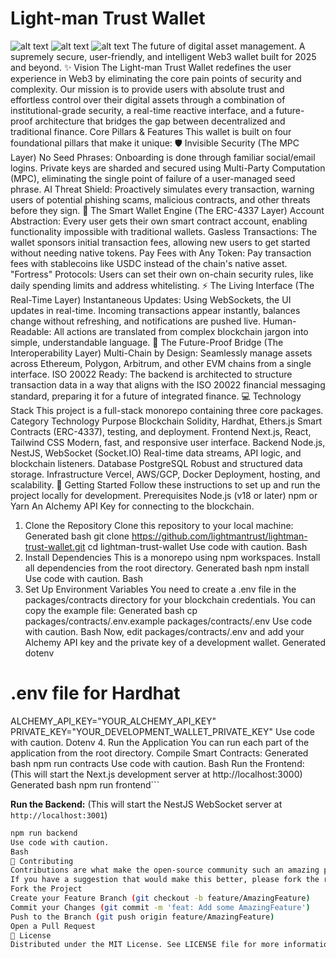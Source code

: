 # Light-man Trust Wallet
![alt text](https://img.shields.io/badge/License-MIT-blue.svg)
![alt text](https://img.shields.io/badge/Contributions-Welcome-brightgreen.svg)
![alt text](https://img.shields.io/badge/Status-Active%20Development-green)
The future of digital asset management. A supremely secure, user-friendly, and intelligent Web3 wallet built for 2025 and beyond.
✨ Vision
The Light-man Trust Wallet redefines the user experience in Web3 by eliminating the core pain points of security and complexity. Our mission is to provide users with absolute trust and effortless control over their digital assets through a combination of institutional-grade security, a real-time reactive interface, and a future-proof architecture that bridges the gap between decentralized and traditional finance.
Core Pillars & Features
This wallet is built on four foundational pillars that make it unique:
🛡️ Invisible Security (The MPC Layer)
No Seed Phrases: Onboarding is done through familiar social/email logins. Private keys are sharded and secured using Multi-Party Computation (MPC), eliminating the single point of failure of a user-managed seed phrase.
AI Threat Shield: Proactively simulates every transaction, warning users of potential phishing scams, malicious contracts, and other threats before they sign.
🧠 The Smart Wallet Engine (The ERC-4337 Layer)
Account Abstraction: Every user gets their own smart contract account, enabling functionality impossible with traditional wallets.
Gasless Transactions: The wallet sponsors initial transaction fees, allowing new users to get started without needing native tokens.
Pay Fees with Any Token: Pay transaction fees with stablecoins like USDC instead of the chain's native asset.
"Fortress" Protocols: Users can set their own on-chain security rules, like daily spending limits and address whitelisting.
⚡ The Living Interface (The Real-Time Layer)
Instantaneous Updates: Using WebSockets, the UI updates in real-time. Incoming transactions appear instantly, balances change without refreshing, and notifications are pushed live.
Human-Readable: All actions are translated from complex blockchain jargon into simple, understandable language.
🌉 The Future-Proof Bridge (The Interoperability Layer)
Multi-Chain by Design: Seamlessly manage assets across Ethereum, Polygon, Arbitrum, and other EVM chains from a single interface.
ISO 20022 Ready: The backend is architected to structure transaction data in a way that aligns with the ISO 20022 financial messaging standard, preparing it for a future of integrated finance.
💻 Technology Stack
This project is a full-stack monorepo containing three core packages.
Category	Technology	Purpose
Blockchain	Solidity, Hardhat, Ethers.js	Smart Contracts (ERC-4337), testing, and deployment.
Frontend	Next.js, React, Tailwind CSS	Modern, fast, and responsive user interface.
Backend	Node.js, NestJS, WebSocket (Socket.IO)	Real-time data streams, API logic, and blockchain listeners.
Database	PostgreSQL	Robust and structured data storage.
Infrastructure	Vercel, AWS/GCP, Docker	Deployment, hosting, and scalability.
🚀 Getting Started
Follow these instructions to set up and run the project locally for development.
Prerequisites
Node.js (v18 or later)
npm or Yarn
An Alchemy API Key for connecting to the blockchain.
1. Clone the Repository
Clone this repository to your local machine:
Generated bash
git clone https://github.com/lightmantrust/lightman-trust-wallet.git
cd lightman-trust-wallet
Use code with caution.
Bash
2. Install Dependencies
This is a monorepo using npm workspaces. Install all dependencies from the root directory.
Generated bash
npm install
Use code with caution.
Bash
3. Set Up Environment Variables
You need to create a .env file in the packages/contracts directory for your blockchain credentials. You can copy the example file:
Generated bash
cp packages/contracts/.env.example packages/contracts/.env
Use code with caution.
Bash
Now, edit packages/contracts/.env and add your Alchemy API key and the private key of a development wallet.
Generated dotenv
# .env file for Hardhat
ALCHEMY_API_KEY="YOUR_ALCHEMY_API_KEY"
PRIVATE_KEY="YOUR_DEVELOPMENT_WALLET_PRIVATE_KEY"
Use code with caution.
Dotenv
4. Run the Application
You can run each part of the application from the root directory.
Compile Smart Contracts:
Generated bash
npm run contracts
Use code with caution.
Bash
Run the Frontend:
(This will start the Next.js development server at http://localhost:3000)
Generated bash
npm run frontend```

**Run the Backend:**
(This will start the NestJS WebSocket server at `http://localhost:3001`)
```bash
npm run backend
Use code with caution.
Bash
🤝 Contributing
Contributions are what make the open-source community such an amazing place to learn, inspire, and create. Any contributions you make are greatly appreciated.
If you have a suggestion that would make this better, please fork the repo and create a pull request. You can also simply open an issue with the tag "enhancement".
Fork the Project
Create your Feature Branch (git checkout -b feature/AmazingFeature)
Commit your Changes (git commit -m 'feat: Add some AmazingFeature')
Push to the Branch (git push origin feature/AmazingFeature)
Open a Pull Request
📜 License
Distributed under the MIT License. See LICENSE file for more information.
